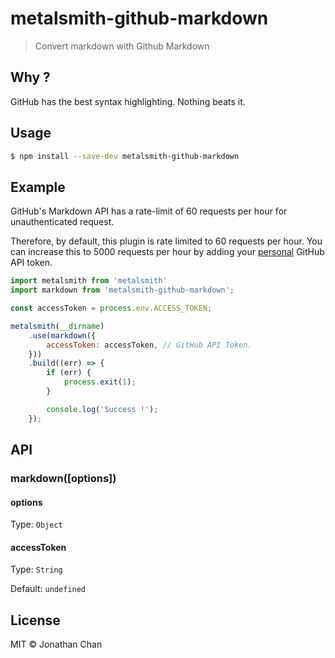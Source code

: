 #  metalsmith-github-markdown

> Convert markdown with Github Markdown

## Why ?

GitHub has the best syntax highlighting. Nothing beats it.

## Usage

```bash
$ npm install --save-dev metalsmith-github-markdown
```

## Example

GitHub's Markdown API has a rate-limit of 60 requests per hour for unauthenticated request.

Therefore, by default, this plugin is rate limited to 60 requests per hour. You can increase this to 5000 requests per hour by adding your [personal](https://github.com/blog/1509-personal-api-tokens) GitHub API token.

```js
import metalsmith from 'metalsmith'
import markdown from 'metalsmith-github-markdown';

const accessToken = process.env.ACCESS_TOKEN;

metalsmith(__dirname)
    .use(markdown({
        accessToken: accessToken, // GitHub API Token.
    }))
    .build((err) => {
        if (err) {
            process.exit(1);
        }

        console.log('Success !');
    });
```

## API

### markdown([options])

#### options
Type: `Object`

#### accessToken
Type: `String`

Default: `undefined`

## License

MIT © Jonathan Chan